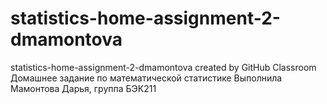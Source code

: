 # statistics-home-assignment-2-dmamontova
statistics-home-assignment-2-dmamontova created by GitHub Classroom
Домашнее задание по математической статистике
Выполнила Мамонтова Дарья, группа БЭК211
